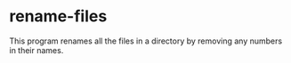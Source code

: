 # rename-files

This program renames all the files in a directory by removing any numbers in their names.
